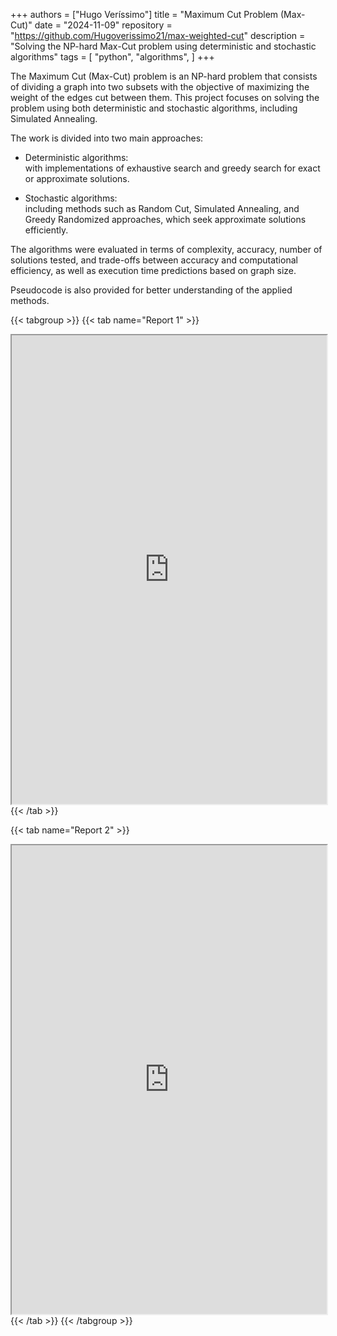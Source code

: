 +++
authors = ["Hugo Veríssimo"]
title = "Maximum Cut Problem (Max-Cut)"
date = "2024-11-09"
repository = "https://github.com/Hugoverissimo21/max-weighted-cut"
description = "Solving the NP-hard Max-Cut problem using deterministic and stochastic algorithms"
tags = [
    "python",
    "algorithms",
]
+++

The Maximum Cut (Max-Cut) problem is an NP-hard problem that consists of dividing a graph into two subsets with the objective of maximizing the weight of the edges cut between them. This project focuses on solving the problem using both deterministic and stochastic algorithms, including Simulated Annealing.

The work is divided into two main approaches:

- Deterministic algorithms:<br>with implementations of exhaustive search and greedy search for exact or approximate solutions.

- Stochastic algorithms:<br>including methods such as Random Cut, Simulated Annealing, and Greedy Randomized approaches, which seek approximate solutions efficiently.

The algorithms were evaluated in terms of complexity, accuracy, number of solutions tested, and trade-offs between accuracy and computational efficiency, as well as execution time predictions based on graph size.

Pseudocode is also provided for better understanding of the applied methods.

{{< tabgroup >}}
{{< tab name="Report 1" >}}
<iframe src="https://hugoverissimo21.github.io/max-weighted-cut/deterministic.pdf"
        width="100%"
        height="750px"
        loading="lazy">
        This browser does not support iframes.
</iframe>
{{< /tab >}}

{{< tab name="Report 2" >}}
<iframe src="https://hugoverissimo21.github.io/max-weighted-cut/probabilistic.pdf"
        width="100%"
        height="750px"
        loading="lazy">
        This browser does not support iframes.
</iframe>
{{< /tab >}}
{{< /tabgroup >}}
